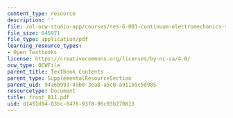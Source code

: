 ```yaml
---
content_type: resource
description: ''
file: /ol-ocw-studio-app/courses/res-6-001-continuum-electromechanics-spring-2009/d1451d9403bc647893f896c03b270813_front_811.pdf
file_size: 645971
file_type: application/pdf
learning_resource_types:
- Open Textbooks
license: https://creativecommons.org/licenses/by-nc-sa/4.0/
ocw_type: OCWFile
parent_title: Textbook Contents
parent_type: SupplementalResourceSection
parent_uid: 94a6b993-49b0-3ea8-a5c0-a911b9c5d985
resourcetype: Document
title: front_811.pdf
uid: d1451d94-03bc-6478-93f8-96c03b270813
---
```

